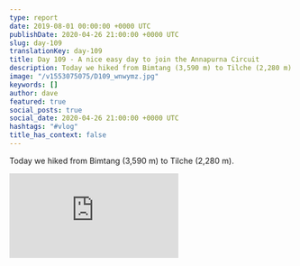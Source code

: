 ```yaml
---
type: report
date: 2019-08-01 00:00:00 +0000 UTC
publishDate: 2020-04-26 21:00:00 +0000 UTC
slug: day-109
translationKey: day-109
title: Day 109 - A nice easy day to join the Annapurna Circuit
description: Today we hiked from Bimtang (3,590 m) to Tilche (2,280 m).
image: "/v1553075075/D109_wnwymz.jpg"
keywords: []
author: dave
featured: true
social_posts: true
social_date: 2020-04-26 21:00:00 +0000 UTC
hashtags: "#vlog"
title_has_context: false
---
```


Today we hiked from Bimtang (3,590 m) to Tilche (2,280 m).

<iframe src="https://www.youtube.com/embed/Ew1s5IS0o4Y" frameborder="0" allow="accelerometer; autoplay; encrypted-media; gyroscope; picture-in-picture" allowfullscreen></iframe>

